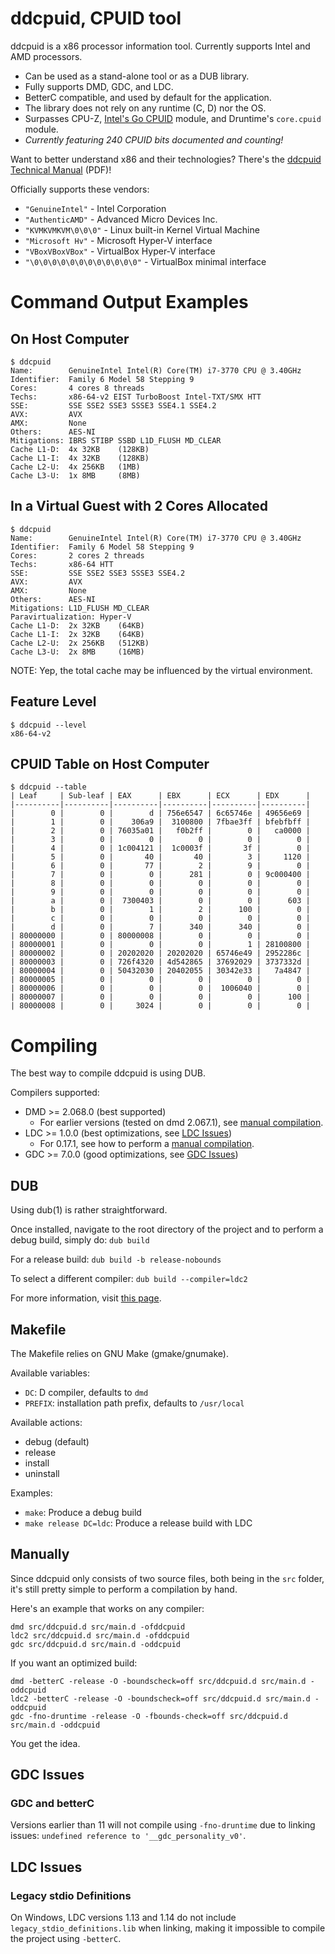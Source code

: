 # ddcpuid, CPUID tool

ddcpuid is a x86 processor information tool. Currently supports Intel and AMD
processors.

- Can be used as a stand-alone tool or as a DUB library.
- Fully supports DMD, GDC, and LDC.
- BetterC compatible, and used by default for the application.
- The library does not rely on any runtime (C, D) nor the OS.
- Surpasses CPU-Z, [Intel's Go CPUID](https://github.com/intel-go/cpuid/) module, and Druntime's `core.cpuid` module.
- _Currently featuring 240 CPUID bits documented and counting!_

Want to better understand x86 and their technologies? There's the
[ddcpuid Technical Manual](https://dd86k.space/docs/ddcpuid-manual.pdf) (PDF)!

Officially supports these vendors:
- `"GenuineIntel"` - Intel Corporation
- `"AuthenticAMD"` - Advanced Micro Devices Inc.
- `"KVMKVMKVM\0\0\0"` - Linux built-in Kernel Virtual Machine
- `"Microsoft Hv"` - Microsoft Hyper-V interface
- `"VBoxVBoxVBox"` - VirtualBox Hyper-V interface
- `"\0\0\0\0\0\0\0\0\0\0\0\0"` - VirtualBox minimal interface

# Command Output Examples

## On Host Computer

```
$ ddcpuid
Name:        GenuineIntel Intel(R) Core(TM) i7-3770 CPU @ 3.40GHz
Identifier:  Family 6 Model 58 Stepping 9
Cores:       4 cores 8 threads
Techs:       x86-64-v2 EIST TurboBoost Intel-TXT/SMX HTT
SSE:         SSE SSE2 SSE3 SSSE3 SSE4.1 SSE4.2
AVX:         AVX
AMX:         None
Others:      AES-NI
Mitigations: IBRS STIBP SSBD L1D_FLUSH MD_CLEAR
Cache L1-D:  4x 32KB    (128KB)
Cache L1-I:  4x 32KB    (128KB)
Cache L2-U:  4x 256KB   (1MB)
Cache L3-U:  1x 8MB     (8MB)
```

## In a Virtual Guest with 2 Cores Allocated

```
$ ddcpuid
Name:        GenuineIntel Intel(R) Core(TM) i7-3770 CPU @ 3.40GHz
Identifier:  Family 6 Model 58 Stepping 9
Cores:       2 cores 2 threads
Techs:       x86-64 HTT
SSE:         SSE SSE2 SSE3 SSSE3 SSE4.2
AVX:         AVX
AMX:         None
Others:      AES-NI
Mitigations: L1D_FLUSH MD_CLEAR
Paravirtualization: Hyper-V
Cache L1-D:  2x 32KB    (64KB)
Cache L1-I:  2x 32KB    (64KB)
Cache L2-U:  2x 256KB   (512KB)
Cache L3-U:  2x 8MB     (16MB)
```

NOTE: Yep, the total cache may be influenced by the virtual environment.

## Feature Level

```
$ ddcpuid --level
x86-64-v2
```

## CPUID Table on Host Computer

```
$ ddcpuid --table
| Leaf     | Sub-leaf | EAX      | EBX      | ECX      | EDX      |
|----------|----------|----------|----------|----------|----------|
|        0 |        0 |        d | 756e6547 | 6c65746e | 49656e69 |
|        1 |        0 |    306a9 |  3100800 | 7fbae3ff | bfebfbff |
|        2 |        0 | 76035a01 |   f0b2ff |        0 |   ca0000 |
|        3 |        0 |        0 |        0 |        0 |        0 |
|        4 |        0 | 1c004121 |  1c0003f |       3f |        0 |
|        5 |        0 |       40 |       40 |        3 |     1120 |
|        6 |        0 |       77 |        2 |        9 |        0 |
|        7 |        0 |        0 |      281 |        0 | 9c000400 |
|        8 |        0 |        0 |        0 |        0 |        0 |
|        9 |        0 |        0 |        0 |        0 |        0 |
|        a |        0 |  7300403 |        0 |        0 |      603 |
|        b |        0 |        1 |        2 |      100 |        0 |
|        c |        0 |        0 |        0 |        0 |        0 |
|        d |        0 |        7 |      340 |      340 |        0 |
| 80000000 |        0 | 80000008 |        0 |        0 |        0 |
| 80000001 |        0 |        0 |        0 |        1 | 28100800 |
| 80000002 |        0 | 20202020 | 20202020 | 65746e49 | 2952286c |
| 80000003 |        0 | 726f4320 | 4d542865 | 37692029 | 3737332d |
| 80000004 |        0 | 50432030 | 20402055 | 30342e33 |   7a4847 |
| 80000005 |        0 |        0 |        0 |        0 |        0 |
| 80000006 |        0 |        0 |        0 |  1006040 |        0 |
| 80000007 |        0 |        0 |        0 |        0 |      100 |
| 80000008 |        0 |     3024 |        0 |        0 |        0 |
```

# Compiling

The best way to compile ddcpuid is using DUB.

Compilers supported:
- DMD >= 2.068.0 (best supported)
  - For earlier versions (tested on dmd 2.067.1), see [manual compilation](#manually).
- LDC >= 1.0.0 (best optimizations, see [LDC Issues](#ldc-issues))
  - For 0.17.1, see how to perform a [manual compilation](#manually).
- GDC >= 7.0.0 (good optimizations, see [GDC Issues](#gdc-issues))

## DUB

Using dub(1) is rather straightforward.

Once installed, navigate to the root directory of the project and to perform a
debug build, simply do: `dub build`

For a release build: `dub build -b release-nobounds`

To select a different compiler: `dub build --compiler=ldc2`

For more information, visit [this page](https://dub.pm/commandline.html).

## Makefile

The Makefile relies on GNU Make (gmake/gnumake).

Available variables:
- `DC`: D compiler, defaults to `dmd`
- `PREFIX`: installation path prefix, defaults to `/usr/local`

Available actions:
- debug (default)
- release
- install
- uninstall

Examples:
- `make`: Produce a debug build
- `make release DC=ldc`: Produce a release build with LDC

## Manually

Since ddcpuid only consists of two source files, both being in the `src`
folder, it's still pretty simple to perform a compilation by hand.

Here's an example that works on any compiler:
```
dmd src/ddcpuid.d src/main.d -ofddcpuid
ldc2 src/ddcpuid.d src/main.d -ofddcpuid
gdc src/ddcpuid.d src/main.d -oddcpuid
```

If you want an optimized build:
```
dmd -betterC -release -O -boundscheck=off src/ddcpuid.d src/main.d -oddcpuid
ldc2 -betterC -release -O -boundscheck=off src/ddcpuid.d src/main.d -oddcpuid
gdc -fno-druntime -release -O -fbounds-check=off src/ddcpuid.d src/main.d -oddcpuid
```

You get the idea.

## GDC Issues

### GDC and betterC

Versions earlier than 11 will not compile using `-fno-druntime` due to linking
issues: `undefined reference to '__gdc_personality_v0'`.

## LDC Issues

### Legacy stdio Definitions

On Windows, LDC versions 1.13 and 1.14 do not include
`legacy_stdio_definitions.lib` when linking, making it impossible to compile
the project using `-betterC`.
